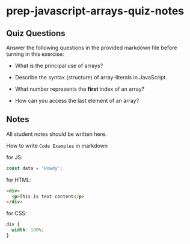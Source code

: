 # prep-javascript-arrays-quiz-notes

## Quiz Questions

Answer the following questions in the provided markdown file before turning in this exercise:

- What is the principal use of arrays?

- Describe the syntax (structure) of array-literals in JavaScript.

- What number represents the **first** index of an array?

- How can you access the last element of an array?

## Notes

All student notes should be written here.

How to write `Code Examples` in markdown

for JS:

```javascript
const data = 'Howdy';
```

for HTML:

```html
<div>
  <p>This is text content</p>
</div>
```

for CSS:

```css
div {
  width: 100%;
}
```
